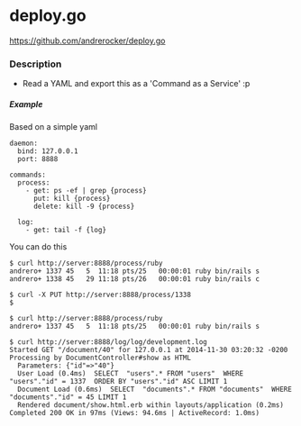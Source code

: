 deploy.go
=========

https://github.com/andrerocker/deploy.go

### Description

- Read a YAML and export this as a 'Command as a Service' :p


##### Example

Based on a simple yaml
```
daemon:
  bind: 127.0.0.1
  port: 8888

commands:
  process:
    - get: ps -ef | grep {process}
      put: kill {process}
      delete: kill -9 {process}

  log:
    - get: tail -f {log}
```

You can do this
```
$ curl http://server:8888/process/ruby
andrero+ 1337 45   5  11:18 pts/25   00:00:01 ruby bin/rails s
andrero+ 1338 45   29 11:18 pts/26   00:00:01 ruby bin/rails c

$ curl -X PUT http://server:8888/process/1338
$

$ curl http://server:8888/process/ruby
andrero+ 1337 45   5  11:18 pts/25   00:00:01 ruby bin/rails s
```

```
$ curl http://server:8888/log/log/development.log
Started GET "/document/40" for 127.0.0.1 at 2014-11-30 03:20:32 -0200
Processing by DocumentController#show as HTML
  Parameters: {"id"=>"40"}
  User Load (0.4ms)  SELECT  "users".* FROM "users"  WHERE "users"."id" = 1337  ORDER BY "users"."id" ASC LIMIT 1
  Document Load (0.6ms)  SELECT  "documents".* FROM "documents"  WHERE "documents"."id" = 45 LIMIT 1
  Rendered document/show.html.erb within layouts/application (0.2ms)
Completed 200 OK in 97ms (Views: 94.6ms | ActiveRecord: 1.0ms)
```


